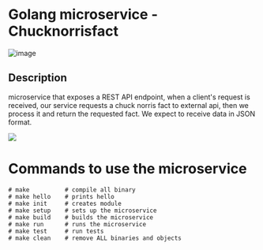 # Golang microservice - Chucknorrisfact 
![image](https://user-images.githubusercontent.com/21112669/232805641-3d4418c3-3f0b-4786-a428-e740b141fa78.png)


## Description
microservice that exposes a REST API endpoint, 
when a client's request is received, our service requests a chuck norris fact 
to external api, then we process it and return the requested fact.
We expect to receive data in JSON format.


[![](https://mermaid.ink/img/pako:eNpdkE1uwkAMha9ieRUkcoEskCCRqi6okOiOYWHNmDJtMhM8TtWKcHcGiNQfr54sf8_2O6ONjrHCN6H-CK-NCZBruatbz0Gh4U9veQ9luRiFTwMnhQNZHWFVLDfPs8f4qniKsPZWYmK5AbMJSH0MiSfiv-nE_vYeoS5efHgn-DGvd1lDCfylLIFamHbs_-zIB5mAc-xYOvIuf3S-4Qb1yB0brLJ0JB8GTbjkORo0br-DxUpl4DkOvSPlxlMOosPqQG3KXXZeo6wfEd2TulwBgspkqQ?type=png)](https://mermaid.live/edit#pako:eNpdkE1uwkAMha9ieRUkcoEskCCRqi6okOiOYWHNmDJtMhM8TtWKcHcGiNQfr54sf8_2O6ONjrHCN6H-CK-NCZBruatbz0Gh4U9veQ9luRiFTwMnhQNZHWFVLDfPs8f4qniKsPZWYmK5AbMJSH0MiSfiv-nE_vYeoS5efHgn-DGvd1lDCfylLIFamHbs_-zIB5mAc-xYOvIuf3S-4Qb1yB0brLJ0JB8GTbjkORo0br-DxUpl4DkOvSPlxlMOosPqQG3KXXZeo6wfEd2TulwBgspkqQ)

# Commands to use the microservice
```
# make          # compile all binary
# make hello    # prints hello
# make init     # creates module
# make setup    # sets up the microservice
# make build    # builds the microservice
# make run      # runs the microservice
# make test     # run tests
# make clean    # remove ALL binaries and objects

```
